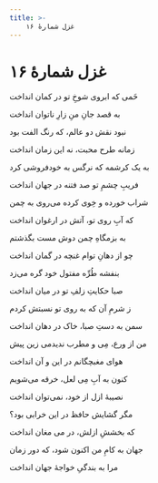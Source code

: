 ```yaml
---
title: >-
    غزل شمارهٔ ۱۶
---
```

# غزل شمارهٔ ۱۶

<div class="b" id="bn1"><div class="m1"><p>خَمی که ابروی شوخِ تو در کمان انداخت</p></div>
<div class="m2"><p>به قصد جانِ منِ زارِ ناتوان انداخت</p></div></div>
<div class="b" id="bn2"><div class="m1"><p>نبود نقش دو عالم، که رنگ الفت بود</p></div>
<div class="m2"><p>زمانه طرح محبت، نه این زمان انداخت</p></div></div>
<div class="b" id="bn3"><div class="m1"><p>به یک کرشمه که نرگس به خودفروشی کرد</p></div>
<div class="m2"><p>فریبِ چشمِ تو صد فتنه در جهان انداخت</p></div></div>
<div class="b" id="bn4"><div class="m1"><p>شراب خورده و خِوی کرده می‌روی به چمن</p></div>
<div class="m2"><p>که آبِ روی تو، آتش در ارغوان انداخت</p></div></div>
<div class="b" id="bn5"><div class="m1"><p>به بزمگاهِ چمن دوش مست بگذشتم</p></div>
<div class="m2"><p>چو از دهانِ توام غنچه در گمان انداخت</p></div></div>
<div class="b" id="bn6"><div class="m1"><p>بنفشه طُرِّه مفتول خود گره می‌زد</p></div>
<div class="m2"><p>صبا حکایتِ زلفِ تو در میان انداخت</p></div></div>
<div class="b" id="bn7"><div class="m1"><p>ز شرمِ آن که به روی تو نسبتش کردم</p></div>
<div class="m2"><p>سمن به دستِ صبا، خاک در دهان انداخت</p></div></div>
<div class="b" id="bn8"><div class="m1"><p>من از ورع، مِی و مطرب ندیدمی زین پیش</p></div>
<div class="m2"><p>هوای مغبچگانم در این و آن انداخت</p></div></div>
<div class="b" id="bn9"><div class="m1"><p>کنون به آبِ مِی لعل، خرقه می‌شویم</p></div>
<div class="m2"><p>نصیبهٔ ازل از خود، نمی‌توان انداخت</p></div></div>
<div class="b" id="bn10"><div class="m1"><p>مگر گشایش حافظ در این خرابی بود؟</p></div>
<div class="m2"><p>که بخششِ ازلش، در می مغان انداخت</p></div></div>
<div class="b" id="bn11"><div class="m1"><p>جهان به کامِ من اکنون شود، که دور زمان</p></div>
<div class="m2"><p>مرا به بندگیِ خواجهٔ جهان انداخت</p></div></div>
